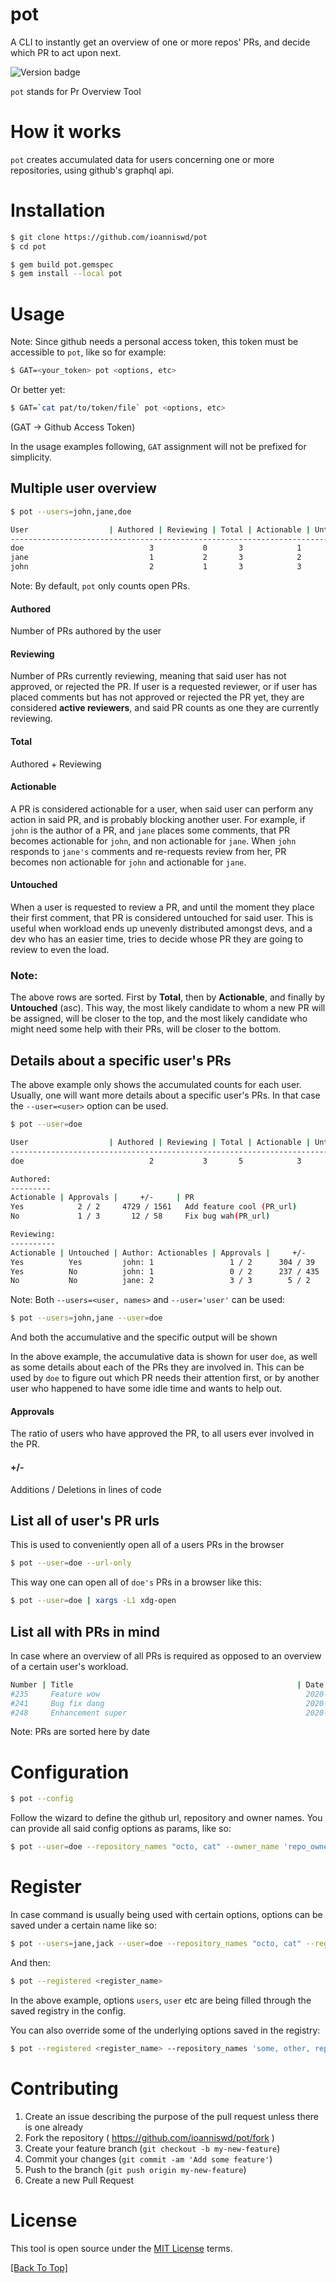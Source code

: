 # pot

A CLI to instantly get an overview of one or more repos' PRs, and decide which PR to act upon next.

![Version badge](https://img.shields.io/badge/version-1.0.0-green.svg)

`pot` stands for Pr Overview Tool

# How it works

`pot` creates accumulated data for users concerning one or more repositories, using
github's graphql api.

# Installation

```sh
$ git clone https://github.com/ioanniswd/pot
$ cd pot

$ gem build pot.gemspec
$ gem install --local pot
```

# Usage

Note: Since github needs a personal access token, this token must be accessible
to `pot`, like so for example:

```sh
$ GAT=<your_token> pot <options, etc>
```

Or better yet:

```sh
$ GAT=`cat pat/to/token/file` pot <options, etc>
```

(GAT -> Github Access Token)

In the usage examples following, `GAT` assignment will not be prefixed for
simplicity.


## Multiple user overview

```sh
$ pot --users=john,jane,doe

User                  | Authored | Reviewing | Total | Actionable | Untouched
-----------------------------------------------------------------------------
doe                            3           0       3            1           0
jane                           1           2       3            2           0
john                           2           1       3            3           0
```

Note: By default, `pot` only counts open PRs.

#### Authored
Number of PRs authored by the user

#### Reviewing
Number of PRs currently reviewing, meaning that said user has not
approved, or rejected the PR. If user is a requested reviewer, or if user has
placed comments but has not approved or rejected the PR yet, they are considered
**active reviewers**, and said PR counts as one they are currently reviewing.

#### Total
Authored + Reviewing

#### Actionable
A PR is considered actionable for a user, when said user can
perform any action in said PR, and is probably blocking another user. For
example, if `john` is the author of a PR, and `jane` places some comments, that PR
becomes actionable for `john`, and non actionable for `jane`. When `john` responds to
`jane's` comments and re-requests review from her, PR becomes non actionable for
`john` and actionable for `jane`.

#### Untouched
When a user is requested to review a PR, and until the moment
they place their first comment, that PR is considered untouched for said user.
This is useful when workload ends up unevenly distributed amongst devs, and a
dev who has an easier time, tries to decide whose PR they are going to review to
even the load.

### Note:
The above rows are sorted. First by **Total**, then by **Actionable**, and finally by **Untouched** (asc). This way, the most likely candidate to whom a new PR will be assigned, will be closer to the top, and the most likely candidate who might need some help with their PRs, will be closer to the bottom.

## Details about a specific user's PRs

The above example only shows the accumulated counts for each user. Usually, one
will want more details about a specific user's PRs. In that case the
`--user=<user>` option can be used.

```sh
$ pot --user=doe

User                  | Authored | Reviewing | Total | Actionable | Untouched
-----------------------------------------------------------------------------
doe                            2           3       5            3           1

Authored:
---------
Actionable | Approvals |     +/-     | PR
Yes            2 / 2     4729 / 1561   Add feature cool (PR_url)
No             1 / 3       12 / 58     Fix bug wah(PR_url)

Reviewing:
----------
Actionable | Untouched | Author: Actionables | Approvals |     +/-     | PR
Yes          Yes         john: 1                 1 / 2      304 / 39     Add feature wow (PR_url)
Yes          No          john: 1                 0 / 2      237 / 435    Fix bug dang (PR_url)
No           No          jane: 2                 3 / 3        5 / 2      Improve styles (PR_url)
```

Note: Both `--users=<user, names>` and `--user='user'` can be used:
```sh
$ pot --users=john,jane --user=doe
```
And both the accumulative and the specific output will be shown

In the above example, the accumulative data is shown for user `doe`, as well
as some details about each of the PRs they are involved in. This can be used by
`doe` to figure out which PR needs their attention first, or by another user
who happened to have some idle time and wants to help out.

#### Approvals
The ratio of users who have approved the PR, to all users ever involved in the PR.

#### +/-
Additions / Deletions in lines of code

## List all of user's PR urls

This is used to conveniently open all of a users PRs in the browser

```sh
$ pot --user=doe --url-only

```

This way one can open all of `doe's` PRs in a browser like this:
```sh
$ pot --user=doe | xargs -L1 xdg-open
```


## List all with PRs in mind
In case where an overview of all PRs is required as opposed to an overview of a
certain user's workload.

```sh
Number | Title                                                  | Date       | Author          |     +/-     | Approvals | URL
#235     Feature wow                                              2020-02-13   john               223 / 0        3 / 4     PR_url
#241     Bug fix dang                                             2020-02-15   jane              2078 / 86       2 / 2     PR_url
#248     Enhancement super                                        2020-03-01   doe                 69 / 2        0 / 3     PR_url
```

Note: PRs are sorted here by date


# Configuration
```sh
$ pot --config
```
Follow the wizard to define the github url, repository and owner names.
You can provide all said config options as params, like so:

```sh
$ pot --user=doe --repository_names "octo, cat" --owner_name 'repo_owner_name' --github_url 'github.<company_name>.com'

```

# Register
In case command is usually being used with certain options, options can be saved
under a certain name like so:

```sh
$ pot --users=jane,jack --user=doe --repository_names "octo, cat" --register_new <register_name>
```
And then:

```sh
$ pot --registered <register_name>
```

In the above example, options `users`, `user` etc are being filled through the
saved registry in the config.

You can also override some of the underlying options saved in the registry:
```sh
$ pot --registered <register_name> --repository_names 'some, other, repos'
```

# Contributing

1. Create an issue describing the purpose of the pull request unless there is one already
2. Fork the repository ( https://github.com/ioanniswd/pot/fork )
3. Create your feature branch (`git checkout -b my-new-feature`)
4. Commit your changes (`git commit -am 'Add some feature'`)
5. Push to the branch (`git push origin my-new-feature`)
6. Create a new Pull Request

# License

This tool is open source under the [MIT License](https://opensource.org/licenses/MIT) terms.

[[Back To Top]](#pot)

